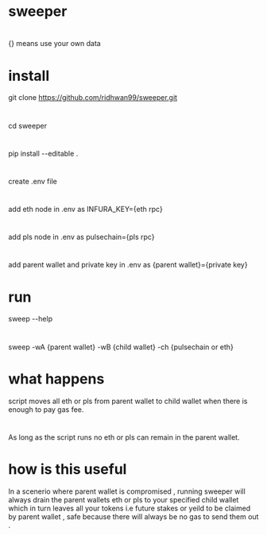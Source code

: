 # sweeper
#
{} means use your own data
#
# install
git clone https://github.com/ridhwan99/sweeper.git
#
cd sweeper
#
pip install --editable .
#
create .env file
#
add eth node in .env as INFURA_KEY={eth rpc} 
#
add pls node in .env as pulsechain={pls rpc}
#
add parent wallet and private key in .env as {parent wallet}={private key}
# run
sweep --help
#
sweep -wA {parent wallet} -wB {child wallet} -ch {pulsechain or eth}
# what happens
script moves all eth or pls from parent wallet to child wallet when there is enough to pay gas fee.
#
As long as the script runs no eth or pls can remain in the parent wallet.
# how is this useful
In a scenerio where parent wallet is compromised , running sweeper will always drain the parent wallets eth or pls to your specified child wallet which in turn leaves all your tokens i.e future stakes or yeild to be claimed by parent wallet , safe because there will always be no gas to send them out .
